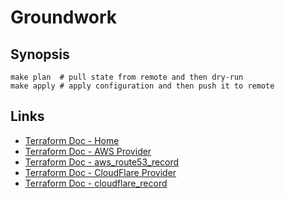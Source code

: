# Groundwork

## Synopsis

```
make plan  # pull state from remote and then dry-run
make apply # apply configuration and then push it to remote
```

## Links

- [Terraform Doc - Home](https://www.terraform.io/docs/index.html)
- [Terraform Doc - AWS Provider](https://www.terraform.io/docs/providers/aws/index.html)
- [Terraform Doc - aws\_route53\_record](https://www.terraform.io/docs/providers/aws/r/route53_record.html)
- [Terraform Doc - CloudFlare Provider](https://www.terraform.io/docs/providers/cloudflare/index.html)
- [Terraform Doc - cloudflare\_record](https://www.terraform.io/docs/providers/cloudflare/r/record.html)
